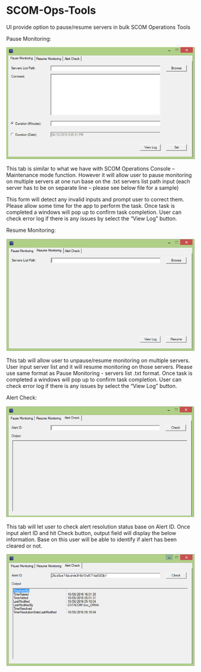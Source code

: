 # SCOM-Ops-Tools
UI provide option to pause/resume servers in bulk
SCOM Operations Tools

Pause Monitoring:

![alt text](https://github.com/tduong10101/SCOM-Ops-Tools/blob/master/img/PauseTabCapt.png)

This tab is similar to what we have with SCOM Operations Console – Maintenance mode function. However it will allow user to pause monitoring on multiple servers at one run base on the .txt servers list path input (each server has to be on separate line – please see below file for a sample)
  
This form will detect any invalid inputs and prompt user to correct them.
Please allow some time for the app to perform the task. Once task is completed a windows will pop up to confirm task completion.
User can check error log if there is any issues by select the “View Log” button.


Resume Monitoring:

![alt text](https://github.com/tduong10101/SCOM-Ops-Tools/blob/master/img/ResumeTabCapt.png)
 
This tab will allow user to unpause/resume monitoring on multiple servers.
User input server list and it will resume monitoring on those servers. Please use same format as Pause Monitoring - servers list .txt format. 
Once task is completed a windows will pop up to confirm task completion.
User can check error log if there is any issues by select the “View Log” button. 

Alert Check:

![alt text](https://github.com/tduong10101/SCOM-Ops-Tools/blob/master/img/AlertCheckTabCapt-1.png)
 
This tab will let user to check alert resolution status base on Alert ID.
Once input alert ID and hit Check button, output field will display the below information. Base on this user will be able to identify if alert has been cleared or not.
 
![alt text](https://github.com/tduong10101/SCOM-Ops-Tools/blob/master/img/AlertCheckTabCapt-2.png)
